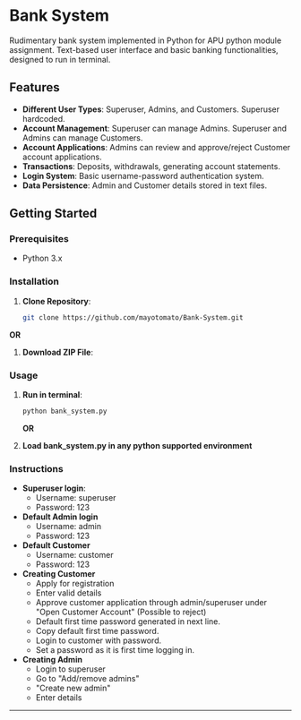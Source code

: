 # Bank System

Rudimentary bank system implemented in Python for APU python module assignment. Text-based user interface and basic banking functionalities, designed to run in terminal.

## Features

- **Different User Types**: Superuser, Admins, and Customers. Superuser hardcoded.
- **Account Management**: Superuser can manage Admins. Superuser and Admins can manage Customers.
- **Account Applications**: Admins can review and approve/reject Customer account applications.
- **Transactions**: Deposits, withdrawals, generating account statements.
- **Login System**: Basic username-password authentication system.
- **Data Persistence**: Admin and Customer details stored in text files.

## Getting Started

### Prerequisites

- Python 3.x

### Installation

1. **Clone Repository**:
   ```bash
   git clone https://github.com/mayotomato/Bank-System.git
   ```

**OR**

1. **Download ZIP File**:

### Usage

1. **Run in terminal**:
   ```bash
   python bank_system.py
   ```

   **OR**

2. **Load bank_system.py in any python supported environment**

### Instructions

- **Superuser login**:
   - Username: superuser
   - Password: 123
- **Default Admin login**
   - Username: admin
   - Password: 123
- **Default Customer**
   - Username: customer
   - Password: 123
- **Creating Customer**
   - Apply for registration
   - Enter valid details
   - Approve customer application through admin/superuser under "Open Customer Account" (Possible to reject)
   - Default first time password generated in next line.
   - Copy default first time password.
   - Login to customer with password.
   - Set a password as it is first time logging in.
- **Creating Admin**
   - Login to superuser
   - Go to "Add/remove admins"
   - "Create new admin"
   - Enter details
---

